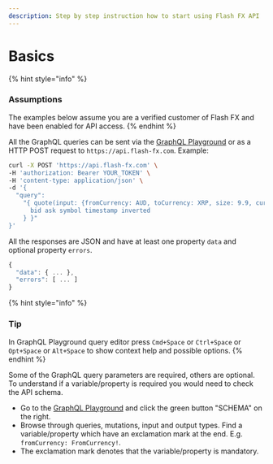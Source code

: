 ```yaml
---
description: Step by step instruction how to start using Flash FX API
---
```


# Basics

{% hint style="info" %}
### Assumptions

The examples below assume you are a verified customer of Flash FX and have been enabled for API access.
{% endhint %}

All the GraphQL queries can be sent via the [GraphQL Playground](https://api.flash-fx.com/) or as a HTTP POST request to `https://api.flash-fx.com`. Example:

```bash
curl -X POST 'https://api.flash-fx.com' \
-H 'authorization: Bearer YOUR_TOKEN' \
-H 'content-type: application/json' \
-d '{
  "query":
    "{ quote(input: {fromCurrency: AUD, toCurrency: XRP, size: 9.9, currency: AUD}) { 
      bid ask symbol timestamp inverted
    } }"
}'
```

All the responses are JSON and have at least one property `data` and optional property `errors`.

```javascript
{
  "data": { ... },
  "errors": [ ... ]
}
```

{% hint style="info" %}
### Tip

In GraphQL Playground query editor press `Cmd+Space` or `Ctrl+Space` or `Opt+Space` or `Alt+Space` to show context help and possible options.
{% endhint %}

Some of the GraphQL query parameters are required, others are optional. To understand if a variable/property is required you would need to check the API schema.

* Go to the [GraphQL Playground](https://api.flash-fx.com/) and click the green button "SCHEMA" on the right.
* Browse through queries, mutations, input and output types. Find a variable/property which have an exclamation mark at the end. E.g. `fromCurrency: FromCurrency!`.
* The exclamation mark denotes that the variable/property is mandatory.

